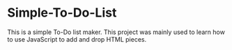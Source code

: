 # Simple-To-Do-List
This is a simple To-Do list maker. This project was mainly used to learn how to use JavaScript to add and drop HTML pieces.
